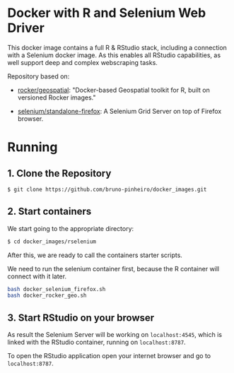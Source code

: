 # Docker with R and Selenium Web Driver

This docker image contains a full R & RStudio stack, including a connection with
a Selenium docker image. As this enables all RStudio capabilities, as well
support deep and complex webscraping tasks.

Repository based on:

- [rocker/geospatial](https://hub.docker.com/r/rocker/geospatial): "Docker-based Geospatial toolkit for R, built on versioned Rocker images."

- [selenium/standalone-firefox](https://hub.docker.com/r/selenium/standalone-firefox/): A Selenium Grid Server on top of Firefox browser.

# Running

## 1. Clone the Repository

```bash
$ git clone https://github.com/bruno-pinheiro/docker_images.git
```

## 2. Start containers

We start going to the appropriate directory:

```bash
$ cd docker_images/rselenium
```

After this, we are ready to call the containers starter scripts.

We need to run the selenium container first, because the R container will
connect with it later.

```bash
bash docker_selenium_firefox.sh
bash docker_rocker_geo.sh
```

## 3. Start RStudio on your browser

As result the Selenium Server will be working on `localhost:4545`, which is
linked with the RStudio container, running on `localhost:8787`.

To open the RStudio application open your internet browser and go to
`localhost:8787`.
